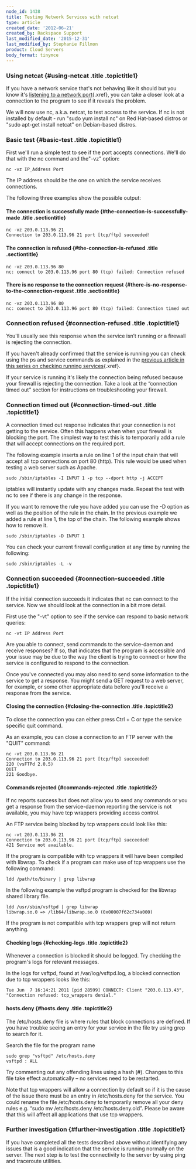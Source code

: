 ```yaml
---
node_id: 1438
title: Testing Network Services with netcat
type: article
created_date: '2012-06-21'
created_by: Rackspace Support
last_modified_date: '2015-12-31'
last_modified_by: Stephanie Fillmon
product: Cloud Servers
body_format: tinymce
---
```


<div id="task_jfg_d2y_jf" class="nested0">

### Using netcat {#using-netcat .title .topictitle1}

<div class="body taskbody">

<div class="section steps-informal">

If you have a network service that's not behaving like it should but you
know it's [listening to a network
port](/howto/checking-listening-ports-with-netstat){.xref},
you can take a closer look at a connection to the program to see if it
reveals the problem.

We will now use nc, a.k.a. netcat, to test access to the service. If nc
is not installed by default - run "sudo yum install nc" on Red Hat-based
distros or "sudo apt-get install netcat" on Debian-based distros.

</div>

</div>

</div>

<div id="concept_sxn_xmy_pg" class="topic concept nested0">

### Basic test {#basic-test .title .topictitle1}

<div class="body conbody">

<div class="section">

First we'll run a simple test to see if the port accepts connections.
We'll do that with the nc command and the"-vz" option:

``` {.pre .codeblock}
nc -vz IP_Address Port
```

The IP address should be the one on which the service receives
connections.

The following three examples show the possible output:

</div>

<div class="section">

#### The connection is successfully made {#the-connection-is-successfully-made .title .sectiontitle}

``` {.pre .codeblock}
nc -vz 203.0.113.96 21
Connection to 203.0.113.96 21 port [tcp/ftp] succeeded!
```

</div>

<div class="section">

#### The connection is refused {#the-connection-is-refused .title .sectiontitle}

``` {.pre .codeblock}
nc -vz 203.0.113.96 80
nc: connect to 203.0.113.96 port 80 (tcp) failed: Connection refused
```

</div>

<div class="section">

#### There is no response to the connection request {#there-is-no-response-to-the-connection-request .title .sectiontitle}

``` {.pre .codeblock}
nc -vz 203.0.113.96 80
nc: connect to 203.0.113.96 port 80 (tcp) failed: Connection timed out
```

</div>

</div>

</div>

<div id="task_r1x_nfy_jf" class="topic task nested0">

### Connection refused {#connection-refused .title .topictitle1}

<div class="body taskbody">

<div class="section steps-informal">

You'll usually see this response when the service isn&rsquo;t running or a
firewall is rejecting the connection.

If you haven't already confirmed that the service is running you can
check using the ps and service commands as explained in the [previous
article in this series on checking running
services](/howto/checking-running-services-on-linux){.xref}.

If your service is running it's likely the connection being refused
because your firewall is rejecting the connection. Take a look at the
&ldquo;connection timed out&rdquo; section for instructions on troubleshooting your
firewall.

</div>

</div>

</div>

<div id="task_2qm_xfy_jf" class="topic task nested0">

### Connection timed out {#connection-timed-out .title .topictitle1}

<div class="body taskbody">

<div class="section steps-informal">

A connection timed out response indicates that your connection is not
getting to the service. Often this happens when when your firewall is
blocking the port. The simplest way to test this is to temporarily add a
rule that will accept connections on the required port.

The following example inserts a rule on line 1 of the input chain that
will accept all tcp connections on port 80 (http). This rule would be
used when testing a web server such as Apache.

``` {.pre .codeblock}
sudo /sbin/iptables -I INPUT 1 -p tcp --dport http -j ACCEPT
```

iptables will instantly update with any changes made. Repeat the test
with nc to see if there is any change in the response.

If you want to remove the rule you have added you can use the -D option
as well as the position of the rule in the chain. In the previous
example we added a rule at line 1, the top of the chain. The following
example shows how to remove it.

``` {.pre .codeblock}
sudo /sbin/iptables -D INPUT 1
```

You can check your current firewall configuration at any time by running
the following:

``` {.pre .codeblock}
sudo /sbin/iptables -L -v
```

</div>

</div>

</div>

<div id="task_c2f_p2y_jf" class="topic task nested0">

### Connection succeeded {#connection-succeeded .title .topictitle1}

<div class="body taskbody">

<div class="section steps-informal">

If the initial connection succeeds it indicates that nc can connect to
the service. Now we should look at the connection in a bit more detail.

First use the "-vt" option to see if the service can respond to basic
network queries:

``` {.pre .codeblock}
nc -vt IP Address Port
```

Are you able to connect, send commands to the service-daemon and receive
responses? If so, that indicates that the program is accessible and your
issue may be due to the way the client is trying to connect or how the
service is configured to respond to the connection.

Once you've connected you may also need to send some information to the
service to get a response. You might send a GET request to a web server,
for example, or some other appropriate data before you'll receive a
response from the service.

</div>

</div>

<div id="concept_kl2_zpy_pg" class="topic concept nested1">

#### Closing the connection {#closing-the-connection .title .topictitle2}

<div class="body conbody">

To close the connection you can either press Ctrl + C or type the
service specific quit command.

As an example, you can close a connection to an FTP server with the
"QUIT" command:

``` {.pre .codeblock}
nc -vt 203.0.113.96 21
Connection to 203.0.113.96 21 port [tcp/ftp] succeeded!
220 (vsFTPd 2.0.5)
QUIT
221 Goodbye.
```

</div>

</div>

<div id="concept_sbn_yqy_pg" class="topic concept nested1">

#### Commands rejected {#commands-rejected .title .topictitle2}

<div class="body conbody">

If nc reports success but does not allow you to send any commands or you
get a response from the service-daemon reporting the service is not
available, you may have tcp wrappers providing access control.

An FTP service being blocked by tcp wrappers could look like this:

``` {.pre .codeblock}
nc -vt 203.0.113.96 21
Connection to 203.0.113.96 21 port [tcp/ftp] succeeded!
421 Service not available.
```

If the program is compatible with tcp wrappers it will have been
compiled with libwrap. To check if a program can make use of tcp
wrappers use the following command:

``` {.pre .codeblock}
ldd /path/to/binary | grep libwrap
```

In the following example the vsftpd program is checked for the libwrap
shared library file.

``` {.pre .codeblock}
ldd /usr/sbin/vsftpd | grep libwrap
libwrap.so.0 => /lib64/libwrap.so.0 (0x00007f62c734a000)
```

If the program is not compatible with tcp wrappers grep will not return
anything.

</div>

</div>

<div id="concept_nkp_1ry_pg" class="topic concept nested1">

#### Checking logs {#checking-logs .title .topictitle2}

<div class="body conbody">

Whenever a connection is blocked it should be logged. Try checking the
program's logs for relevant messages.

In the logs for vsftpd, found at /var/log/vsftpd.log, a blocked
connection due to tcp wrappers looks like this:

``` {.pre .codeblock}
Tue Jun  7 16:14:21 2011 [pid 28599] CONNECT: Client "203.0.113.43", "Connection refused: tcp_wrappers denial."
```

</div>

</div>

<div id="concept_51j_cry_pg" class="topic concept nested1">

#### hosts.deny {#hosts.deny .title .topictitle2}

<div class="body conbody">

The /etc/hosts.deny file is where rules that block connections are
defined. If you have troubke seeing an entry for your service in the
file try using grep to search for it.

Search the file for the program name

``` {.pre .codeblock}
sudo grep "vsftpd" /etc/hosts.deny
vsftpd : ALL
```

Try commenting out any offending lines using a hash (\#). Changes to
this file take effect automatically &ndash; no services need to be restarted.

Note that tcp wrappers will allow a connection by default so if it is
the cause of the issue there must be an entry in /etc/hosts.deny for the
service. You could rename the file /etc/hosts.deny to temporarily remove
all your deny rules e.g. &ldquo;sudo mv /etc/hosts.deny /etc/hosts.deny.old&rdquo;.
Please be aware that this will affect all applications that use tcp
wrappers.

</div>

</div>

</div>

<div id="concept_1zs_5lj_qg" class="topic concept nested0">

### Further investigation {#further-investigation .title .topictitle1}

<div class="body conbody">

If you have completed all the tests described above without identifying
any issues that is a good indication that the service is running
normally on the server. The next step is to test the connectivity to the
server by using ping and traceroute utilities.

</div>

</div>

